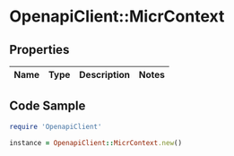 # OpenapiClient::MicrContext

## Properties

Name | Type | Description | Notes
------------ | ------------- | ------------- | -------------

## Code Sample

```ruby
require 'OpenapiClient'

instance = OpenapiClient::MicrContext.new()
```


